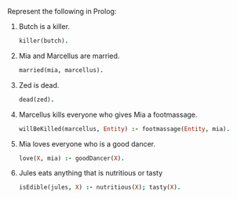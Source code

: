 Represent the following in Prolog:

1. Butch is a killer.
   
   ```prolog
   killer(butch).
   ```

2. Mia and Marcellus are married.
   
   ```prolog
   married(mia, marcellus).
   ```

3. Zed is dead.

   ```prolog
   dead(zed).
   ```

4. Marcellus kills everyone who gives Mia a footmassage.

   ```prolog
   willBeKilled(marcellus, Entity) :- footmassage(Entity, mia).
   ```

5. Mia loves everyone who is a good dancer.

   ```prolog
   love(X, mia) :- goodDancer(X).
   ```

6. Jules eats anything that is nutritious or tasty

   ```prolog
   isEdible(jules, X) :- nutritious(X); tasty(X).
   ```